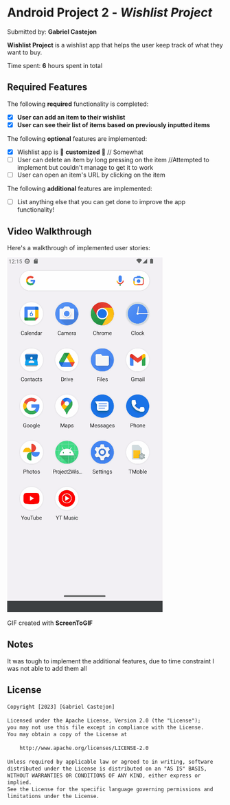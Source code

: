 # Android Project 2 - *Wishlist Project*

Submitted by: **Gabriel Castejon**

**Wishlist Project** is a wishlist app that helps the user keep track of what they want to buy.

Time spent: **6** hours spent in total

## Required Features

The following **required** functionality is completed:

- [X] **User can add an item to their wishlist**
- [X] **User can see their list of items based on previously inputted items**

The following **optional** features are implemented:

- [X] Wishlist app is 🎨 **customized** 🎨 // Somewhat
- [ ] User can delete an item by long pressing on the item //Attempted to implement but couldn't manage to get it to work
- [ ] User can open an item's URL by clicking on the item

The following **additional** features are implemented:

* [ ] List anything else that you can get done to improve the app functionality!

## Video Walkthrough

Here's a walkthrough of implemented user stories:

<img src='https://github.com/gabo0802/AND102-Project2GC/blob/master/project2.gif?raw=true' title='Video Walkthrough' width='' alt='Video Walkthrough' />

GIF created with **ScreenToGIF**

## Notes

It was tough to implement the additional features, due to time constraint I was not able to add them all

## License

    Copyright [2023] [Gabriel Castejon]

    Licensed under the Apache License, Version 2.0 (the "License");
    you may not use this file except in compliance with the License.
    You may obtain a copy of the License at

        http://www.apache.org/licenses/LICENSE-2.0

    Unless required by applicable law or agreed to in writing, software
    distributed under the License is distributed on an "AS IS" BASIS,
    WITHOUT WARRANTIES OR CONDITIONS OF ANY KIND, either express or implied.
    See the License for the specific language governing permissions and
    limitations under the License.
